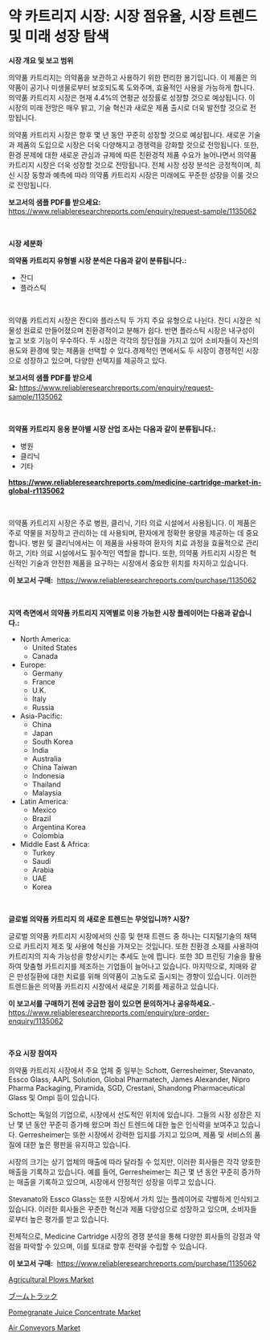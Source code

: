 <p><h1>약 카트리지 시장: 시장 점유율, 시장 트렌드 및 미래 성장 탐색</h1></p><p><strong>시장 개요 및 보고 범위</strong></p>
<p><p>의약품 카트리지는 의약품을 보관하고 사용하기 위한 편리한 용기입니다. 이 제품은 의약품이 공기나 미생물로부터 보호되도록 도와주며, 효율적인 사용을 가능하게 합니다. 의약품 카트리지 시장은 현재 4.4%의 연평균 성장률로 성장할 것으로 예상됩니다. 이 시장의 미래 전망은 매우 밝고, 기술 혁신과 새로운 제품 출시로 더욱 발전할 것으로 전망됩니다.</p><p>의약품 카트리지 시장은 향후 몇 년 동안 꾸준히 성장할 것으로 예상됩니다. 새로운 기술과 제품의 도입으로 시장은 더욱 다양해지고 경쟁력을 강화할 것으로 전망됩니다. 또한, 환경 문제에 대한 새로운 관심과 규제에 따른 친환경적 제품 수요가 늘어나면서 의약품 카트리지 시장은 더욱 성장할 것으로 전망됩니다. 전체 시장 성장 분석은 긍정적이며, 최신 시장 동향과 예측에 따라 의약품 카트리지 시장은 미래에도 꾸준한 성장을 이룰 것으로 전망됩니다.</p></p>
<p><strong>보고서의 샘플 PDF를 받으세요:</strong> <a href="https://www.reliableresearchreports.com/enquiry/request-sample/1135062">https://www.reliableresearchreports.com/enquiry/request-sample/1135062</a></p>
<p>&nbsp;</p>
<p><strong>시장 세분화</strong></p>
<p><strong>의약품 카트리지 유형별 시장 분석은 다음과 같이 분류됩니다.:</strong></p>
<p><ul><li>잔디</li><li>플라스틱</li></ul></p>
<p>&nbsp;</p>
<p><p>의약품 카트리지 시장은 잔디와 플라스틱 두 가지 주요 유형으로 나뉜다. 잔디 시장은 식물성 원료로 만들어졌으며 친환경적이고 분해가 쉽다. 반면 플라스틱 시장은 내구성이 높고 보호 기능이 우수하다. 두 시장은 각각의 장단점을 가지고 있어 소비자들이 자신의 용도와 환경에 맞는 제품을 선택할 수 있다.경제적인 면에서도 두 시장이 경쟁적인 시장으로 성장하고 있으며, 다양한 선택지를 제공하고 있다.</p></p>
<p><strong>보고서의 샘플 PDF를 받으세요:</strong>&nbsp;<a href="https://www.reliableresearchreports.com/enquiry/request-sample/1135062">https://www.reliableresearchreports.com/enquiry/request-sample/1135062</a></p>
<p>&nbsp;</p>
<p><strong> 의약품 카트리지 응용 분야별 시장 산업 조사는 다음과 같이 분류됩니다.:</strong></p>
<p><ul><li>병원</li><li>클리닉</li><li>기타</li></ul></p>
<p><strong><a href="https://www.reliableresearchreports.com/medicine-cartridge-market-in-global-r1135062">https://www.reliableresearchreports.com/medicine-cartridge-market-in-global-r1135062</a></strong></p>
<p>&nbsp;</p>
<p><p>의약품 카트리지 시장은 주로 병원, 클리닉, 기타 의료 시설에서 사용됩니다. 이 제품은 주로 약물을 저장하고 관리하는 데 사용되며, 환자에게 정확한 용량을 제공하는 데 중요합니다. 병원 및 클리닉에서는 이 제품을 사용하여 환자의 치료 과정을 효율적으로 관리하고, 기타 의료 시설에서도 필수적인 역할을 합니다. 또한, 의약품 카트리지 시장은 혁신적인 기술과 안전한 제품을 요구하는 시장에서 중요한 위치를 차지하고 있습니다.</p></p>
<p><strong>이 보고서 구매:</strong>&nbsp; <a href="https://www.reliableresearchreports.com/purchase/1135062">https://www.reliableresearchreports.com/purchase/1135062</a></p>
<p>&nbsp;</p>
<p><strong>지역 측면에서 의약품 카트리지 지역별로 이용 가능한 시장 플레이어는 다음과 같습니다.:</strong></p>
<p><ul>
    <li>
        North America:
        <ul>
            <li>United States</li>
            <li>Canada</li>
        </ul>
    </li>
    <li>
        Europe:
        <ul>
            <li>Germany</li>
            <li>France</li>
            <li>U.K.</li>
            <li>Italy</li>
            <li>Russia</li>
        </ul>
    </li>
    <li>
        Asia-Pacific:
        <ul>
            <li>China</li>
            <li>Japan</li>
            <li>South Korea</li>
            <li>India</li>
            <li>Australia</li>
            <li>China Taiwan</li>
            <li>Indonesia</li>
            <li>Thailand</li>
            <li>Malaysia</li>
        </ul>
    </li>
    <li>
        Latin America:
        <ul>
            <li>Mexico</li>
            <li>Brazil</li>
            <li>Argentina Korea</li>
            <li>Colombia</li>
        </ul>
    </li>
    <li>
        Middle East & Africa:
        <ul>
            <li>Turkey</li>
            <li>Saudi</li>
            <li>Arabia</li>
            <li>UAE</li>
            <li>Korea</li>
        </ul>
    </li>
    </ul></p>
<p>&nbsp;</p>
<p><strong>글로벌 의약품 카트리지 의 새로운 트렌드는 무엇입니까? 시장?</strong></p>
<p><p>글로벌 의약품 카트리지 시장에서의 신흥 및 현재 트렌드 중 하나는 디지털기술의 채택으로 카트리지 제조 및 사용에 혁신을 가져오는 것입니다. 또한 친환경 소재를 사용하여 카트리지의 지속 가능성을 향상시키는 추세도 눈에 띕니다. 또한 3D 프린팅 기술을 활용하여 맞춤형 카트리지를 제조하는 기업들이 늘어나고 있습니다. 마지막으로, 치매와 같은 만성질환에 대한 치료를 위해 의약품이 고농도로 출시되는 경향이 있습니다. 이러한 트렌드들은 의약품 카트리지 시장에서 새로운 기회를 제공하고 있습니다.</p></p>
<p><strong>이 보고서를 구매하기 전에 궁금한 점이 있으면 문의하거나 공유하세요.</strong>- <a href="https://www.reliableresearchreports.com/enquiry/pre-order-enquiry/1135062">https://www.reliableresearchreports.com/enquiry/pre-order-enquiry/1135062</a></p>
<p>&nbsp;</p>
<p><strong>주요 시장 참여자</strong></p>
<p><p>의약품 카트리지 시장에서 주요 업체 중 일부는 Schott, Gerresheimer, Stevanato, Essco Glass, AAPL Solution, Global Pharmatech, James Alexander, Nipro Pharma Packaging, Piramida, SGD, Crestani, Shandong Pharmaceutical Glass 및 Ompi 등이 있습니다. </p><p>Schott는 독일의 기업으로, 시장에서 선도적인 위치에 있습니다. 그들의 시장 성장은 지난 몇 년 동안 꾸준히 증가해 왔으며 최신 트렌드에 대한 높은 인식력을 보여주고 있습니다. Gerresheimer는 또한 시장에서 강력한 입지를 가지고 있으며, 제품 및 서비스의 품질에 대한 높은 평판을 유지하고 있습니다. </p><p>시장의 크기는 상기 업체의 매출에 따라 달라질 수 있지만, 이러한 회사들은 각각 양호한 매출을 기록하고 있습니다. 예를 들어, Gerresheimer는 최근 몇 년 동안 꾸준히 증가하는 매출을 기록하고 있으며, 시장에서 안정적인 성장을 이루고 있습니다. </p><p>Stevanato와 Essco Glass는 또한 시장에서 가치 있는 플레이어로 각별하게 인식되고 있습니다. 이러한 회사들은 꾸준한 혁신과 제품 다양성으로 성장하고 있으며, 소비자들로부터 높은 평가를 받고 있습니다. </p><p>전체적으로, Medicine Cartridge 시장의 경쟁 분석을 통해 다양한 회사들의 강점과 약점을 파악할 수 있으며, 이를 토대로 향후 전략을 수립할 수 있습니다.</p></p>
<p><strong>이 보고서 구매:</strong>&nbsp;&nbsp;<a href="https://www.reliableresearchreports.com/purchase/1135062">https://www.reliableresearchreports.com/purchase/1135062</a></p>
<p><p><a href="https://github.com/WillieWoodard/Market-Research-Report-List-4/blob/main/agricultural-plows-market.md">Agricultural Plows Market</a></p><p><a href="https://github.com/oafhukehf4709715/Market-Research-Report-List-1/blob/main/275764628919.md">ブームトラック</a></p><p><a href="https://ivy-potential-64b.notion.site/Pomegranate-Juice-Concentrate-Market-Insights-into-Market-CAGR-Market-Trends-and-Growth-Strategie-8b28f4d02bde4b39999642038ff2bb8b">Pomegranate Juice Concentrate Market</a></p><p><a href="https://view.publitas.com/reportprime-1/air-conveyors-market-size-reveals-the-best-marketing-channels-in-global-industry/">Air Conveyors Market</a></p></p>